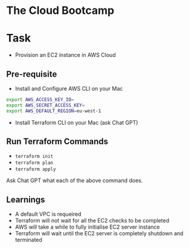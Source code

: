 # The Cloud Bootcamp

# Task

- Provision an EC2 instance in AWS Cloud

## Pre-requisite

- Install and Configure AWS CLI on your Mac

```sh
export AWS_ACCESS_KEY_ID=
export AWS_SECRET_ACCESS_KEY=
export AWS_DEFAULT_REGION=eu-west-1
```

- Install Terraform CLI on your Mac (ask Chat GPT)

## Run Terraform Commands

- `terraform init`
- `terraform plan`
- `terraform apply`

Ask Chat GPT what each of the above command does.

## Learnings

- A default VPC is requeired
- Terraform will not wait for all the EC2 checks to be completed
- AWS will take a while to fully initialise EC2 server instance
- Terraform will wait until the EC2 server is completely shutdown and terminated
